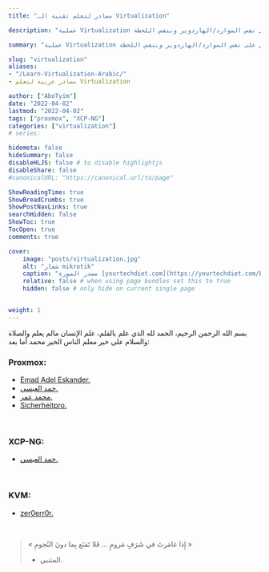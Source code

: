```yaml
---
title: "مصادر لتعلم تقنية الـ Virtualization"

description: "عملية Virtualization هي فصل نظام التشغيل عن الهاردوير الذي يعمل عليه، بحيث يصبح النظام التشغيلي يعمل في بيئة تخيلية وكأنها حاسوب منفصل. هذه التقنية تتيح لنا أولا مشاركة الموارد/الهاردوير الحقيقية وثانيا تشغيل أكثر من نظام تشغيل على نفس الموارد/الهاردوير وبنفس اللحظة."

summary: "عملية Virtualization هي فصل نظام التشغيل عن الهاردوير الذي يعمل عليه، بحيث يصبح النظام التشغيلي يعمل في بيئة تخيلية وكأنها حاسوب منفصل. هذه التقنية تتيح لنا أولا مشاركة الموارد/الهاردوير الحقيقية وثانيا تشغيل أكثر من نظام تشغيل على نفس الموارد/الهاردوير وبنفس اللحظة."

slug: "virtualization"
aliases: 
- "/Learn-Virtualization-Arabic/"
- مصادر عربية لتعلم Virtualization

author: ["AboTyim"]
date: "2022-04-02"
lastmod: "2022-04-02"
tags: ["proxmox", "XCP-NG"]
categories: ["virtualization"]
# series: 

hidemeta: false
hideSummary: false
disableHLJS: false # to disable highlightjs
disableShare: false
#canonicalURL: "https://canonical.url/to/page"

ShowReadingTime: true
ShowBreadCrumbs: true
ShowPostNavLinks: true
searchHidden: false
ShowToc: true
TocOpen: true
comments: true

cover:
    image: "posts/virtualization.jpg"
    alt: "شعار mikrotik"
    caption: "مصدر الصورة [yourtechdiet.com](https://yourtechdiet.com/blogs/open-source-virtualization-servers/)"
    relative: false # when using page bundles set this to true
    hidden: false # only hide on current single page


weight: 1
---
```




بسم الله الرحمن الرحيم، الحمد لله الذي علم بالقلم، علم الإنسان مالم يعلم والصلاة والسلام على خير معلم الناس الخير محمد أما بعد:



### Proxmox:

- [Emad Adel Eskander.](https://www.youtube.com/playlist?list=PLCIJjtzQPZJ9Y83aqytv72S9-gN1fNYzC)
- [حمد العبسي.](https://www.youtube.com/playlist?list=PL_fM3hPRoGFbSOL7hdXlDq7RhCq4rY5SC)
- [محمد عمر.](https://www.youtube.com/playlist?list=PLrAxDfIBG1dCck2NaWGDoUMGj-ewDt5JD)
- [Sicherheitpro.](https://www.youtube.com/playlist?list=PLjvWb2BEYOV5sulhXIBnS1Gy6BIJL3AiE)

<br>

### XCP-NG:

- [حمد العبسي.](https://www.youtube.com/playlist?list=PL_fM3hPRoGFbJgCK5_kKAPJ3pPZkGfItL)

<br>

### KVM:

- [zer0err0r.](https://www.youtube.com/playlist?list=PL2Z9mQ8mdWnq5iZ1AOItsODys4IWeCDS3)

<br>

> « إِذا غامَرتَ في شَرَفٍ مَرومٍ … فَلا تَقنَع بِما دونَ النُجومِ »
> 
> * المتنبي.

